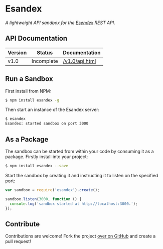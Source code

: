 Esandex
=======
*A lightweight API sandbox for the [Esendex][esendex] REST API.*

## API Documentation
| Version | Status     | Documentation              |
|---------|------------|----------------------------|
| v1.0    | Incomplete | [/v1.0/api.html][api-v1.0] |

## Run a Sandbox
First install from NPM:
```bash
$ npm install esandex -g
```
Then start an instance of the Esandex server:
```bash
$ esandex
Esandex: started sandbox on port 3000
```
## As a Package
The sandbox can be started from within your code by consuming it as a package. Firstly install into your project:
```bash
$ npm install esandex --save
```
Start the sandbox by creating it and instructing it to listen on the specified port:
```js
var sandbox = require('esandex').create();

sandbox.listen(3000, function () {
  console.log('sandbox started at http://localhost:3000.');
});
```
## Contribute
Contributions are welcome! Fork the project [over on GitHub](https://github.com/codesleuth/esandex "Esandex") and create a pull request!

[esendex]: https://www.esendex.com
[api-v1.0]: /v1.0/api.html